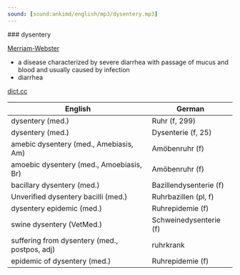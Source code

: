 ```yaml
---
sound: [sound:ankimd/english/mp3/dysentery.mp3]
---
```


\### dysentery

[Merriam-Webster](https://www.merriam-webster.com/dictionary/dysentery)

- a disease characterized by severe diarrhea with passage of mucus and blood and usually caused by infection
- diarrhea

[dict.cc](https://www.dict.cc/dysentery)

| English        | German       |
| -------------- | ------------ |
| dysentery (med.) | Ruhr (f, 299) |
| dysentery (med.) | Dysenterie (f, 25) |
| amebic dysentery (med., Amebiasis, Am) | Amöbenruhr (f) |
| amoebic dysentery (med., Amoebiasis, Br) | Amöbenruhr (f) |
| bacillary dysentery (med.) | Bazillendysenterie (f) |
| Unverified dysentery bacilli (med.) | Ruhrbazillen (pl, f) |
| dysentery epidemic (med.) | Ruhrepidemie (f) |
| swine dysentery <SD> (VetMed.) | Schweinedysenterie <SD> (f) |
| suffering from dysentery (med., postpos, adj) | ruhrkrank |
| epidemic of dysentery (med.) | Ruhrepidemie (f) |
